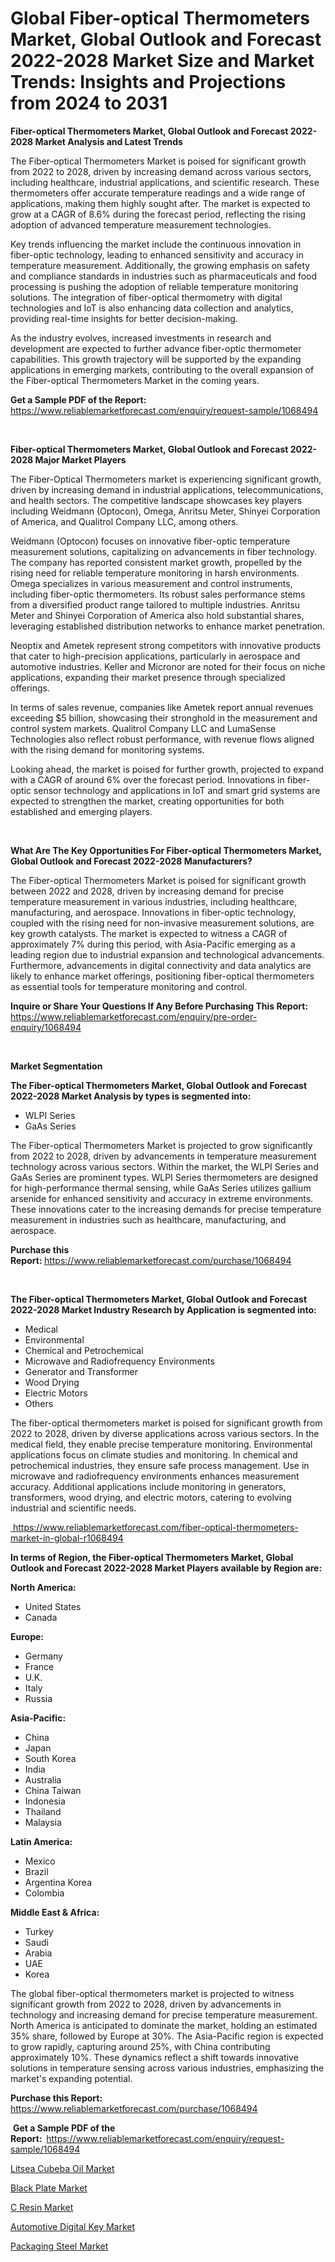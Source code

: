 <p><h1>Global Fiber-optical Thermometers Market, Global Outlook and Forecast 2022-2028 Market Size and Market Trends: Insights and Projections from 2024 to 2031</h1></p><p><strong>Fiber-optical Thermometers Market, Global Outlook and Forecast 2022-2028 Market Analysis and Latest Trends</strong></p>
<p><p>The Fiber-optical Thermometers Market is poised for significant growth from 2022 to 2028, driven by increasing demand across various sectors, including healthcare, industrial applications, and scientific research. These thermometers offer accurate temperature readings and a wide range of applications, making them highly sought after. The market is expected to grow at a CAGR of 8.6% during the forecast period, reflecting the rising adoption of advanced temperature measurement technologies.</p><p>Key trends influencing the market include the continuous innovation in fiber-optic technology, leading to enhanced sensitivity and accuracy in temperature measurement. Additionally, the growing emphasis on safety and compliance standards in industries such as pharmaceuticals and food processing is pushing the adoption of reliable temperature monitoring solutions. The integration of fiber-optical thermometry with digital technologies and IoT is also enhancing data collection and analytics, providing real-time insights for better decision-making.</p><p>As the industry evolves, increased investments in research and development are expected to further advance fiber-optic thermometer capabilities. This growth trajectory will be supported by the expanding applications in emerging markets, contributing to the overall expansion of the Fiber-optical Thermometers Market in the coming years.</p></p>
<p><strong>Get a Sample PDF of the Report:&nbsp;</strong> <a href="https://www.reliablemarketforecast.com/enquiry/request-sample/1068494">https://www.reliablemarketforecast.com/enquiry/request-sample/1068494</a></p>
<p>&nbsp;</p>
<p><strong>Fiber-optical Thermometers Market, Global Outlook and Forecast 2022-2028 Major Market Players</strong></p>
<p><p>The Fiber-Optical Thermometers market is experiencing significant growth, driven by increasing demand in industrial applications, telecommunications, and health sectors. The competitive landscape showcases key players including Weidmann (Optocon), Omega, Anritsu Meter, Shinyei Corporation of America, and Qualitrol Company LLC, among others. </p><p>Weidmann (Optocon) focuses on innovative fiber-optic temperature measurement solutions, capitalizing on advancements in fiber technology. The company has reported consistent market growth, propelled by the rising need for reliable temperature monitoring in harsh environments. Omega specializes in various measurement and control instruments, including fiber-optic thermometers. Its robust sales performance stems from a diversified product range tailored to multiple industries. Anritsu Meter and Shinyei Corporation of America also hold substantial shares, leveraging established distribution networks to enhance market penetration.</p><p>Neoptix and Ametek represent strong competitors with innovative products that cater to high-precision applications, particularly in aerospace and automotive industries. Keller and Micronor are noted for their focus on niche applications, expanding their market presence through specialized offerings.</p><p>In terms of sales revenue, companies like Ametek report annual revenues exceeding $5 billion, showcasing their stronghold in the measurement and control system markets. Qualitrol Company LLC and LumaSense Technologies also reflect robust performance, with revenue flows aligned with the rising demand for monitoring systems.</p><p>Looking ahead, the market is poised for further growth, projected to expand with a CAGR of around 6% over the forecast period. Innovations in fiber-optic sensor technology and applications in IoT and smart grid systems are expected to strengthen the market, creating opportunities for both established and emerging players.</p></p>
<p>&nbsp;</p>
<p><strong>What Are The Key Opportunities For Fiber-optical Thermometers Market, Global Outlook and Forecast 2022-2028 Manufacturers?</strong></p>
<p><p>The Fiber-optical Thermometers Market is poised for significant growth between 2022 and 2028, driven by increasing demand for precise temperature measurement in various industries, including healthcare, manufacturing, and aerospace. Innovations in fiber-optic technology, coupled with the rising need for non-invasive measurement solutions, are key growth catalysts. The market is expected to witness a CAGR of approximately 7% during this period, with Asia-Pacific emerging as a leading region due to industrial expansion and technological advancements. Furthermore, advancements in digital connectivity and data analytics are likely to enhance market offerings, positioning fiber-optical thermometers as essential tools for temperature monitoring and control.</p></p>
<p><strong>Inquire or Share Your Questions If Any Before Purchasing This Report:</strong> <a href="https://www.reliablemarketforecast.com/enquiry/pre-order-enquiry/1068494">https://www.reliablemarketforecast.com/enquiry/pre-order-enquiry/1068494</a></p>
<p>&nbsp;</p>
<p><strong>Market Segmentation</strong></p>
<p><strong>The Fiber-optical Thermometers Market, Global Outlook and Forecast 2022-2028 Market Analysis by types is segmented into:</strong></p>
<p><ul><li>WLPI Series</li><li>GaAs Series</li></ul></p>
<p><p>The Fiber-optical Thermometers Market is projected to grow significantly from 2022 to 2028, driven by advancements in temperature measurement technology across various sectors. Within the market, the WLPI Series and GaAs Series are prominent types. WLPI Series thermometers are designed for high-performance thermal sensing, while GaAs Series utilizes gallium arsenide for enhanced sensitivity and accuracy in extreme environments. These innovations cater to the increasing demands for precise temperature measurement in industries such as healthcare, manufacturing, and aerospace.</p></p>
<p><strong>Purchase this Report:&nbsp;</strong><a href="https://www.reliablemarketforecast.com/purchase/1068494">https://www.reliablemarketforecast.com/purchase/1068494</a></p>
<p>&nbsp;</p>
<p><strong>The Fiber-optical Thermometers Market, Global Outlook and Forecast 2022-2028 Market Industry Research by Application is segmented into:</strong></p>
<p><ul><li>Medical</li><li>Environmental</li><li>Chemical and Petrochemical</li><li>Microwave and Radiofrequency Environments</li><li>Generator and Transformer</li><li>Wood Drying</li><li>Electric Motors</li><li>Others</li></ul></p>
<p><p>The fiber-optical thermometers market is poised for significant growth from 2022 to 2028, driven by diverse applications across various sectors. In the medical field, they enable precise temperature monitoring. Environmental applications focus on climate studies and monitoring. In chemical and petrochemical industries, they ensure safe process management. Use in microwave and radiofrequency environments enhances measurement accuracy. Additional applications include monitoring in generators, transformers, wood drying, and electric motors, catering to evolving industrial and scientific needs.</p></p>
<p><a href="https://www.reliablemarketforecast.com/fiber-optical-thermometers-market-in-global-r1068494">&nbsp;https://www.reliablemarketforecast.com/fiber-optical-thermometers-market-in-global-r1068494</a></p>
<p><strong>In terms of Region, the Fiber-optical Thermometers Market, Global Outlook and Forecast 2022-2028 Market Players available by Region are:</strong></p>
<p>
    <p> <strong> North America: </strong>
        <ul>
            <li>United States</li>
            <li>Canada</li>
        </ul>
        </p> 
    <p> <strong> Europe: </strong>
        <ul>
            <li>Germany</li>
            <li>France</li>
            <li>U.K.</li>
            <li>Italy</li>
            <li>Russia</li>
        </ul>
        </p> 
    <p> <strong> Asia-Pacific: </strong>
        <ul>
            <li>China</li>
            <li>Japan</li>
            <li>South Korea</li>
            <li>India</li>
            <li>Australia</li>
            <li>China Taiwan</li>
            <li>Indonesia</li>
            <li>Thailand</li>
            <li>Malaysia</li>
        </ul>
        </p> 
    <p> <strong> Latin America: </strong>
        <ul>
            <li>Mexico</li>
            <li>Brazil</li>
            <li>Argentina Korea</li>
            <li>Colombia</li>
        </ul>
        </p> 
    <p> <strong> Middle East & Africa: </strong>
        <ul>
            <li>Turkey</li>
            <li>Saudi</li>
            <li>Arabia</li>
            <li>UAE</li>
            <li>Korea</li>
        </ul>
    </p>
    </p>
<p><p>The global fiber-optical thermometers market is projected to witness significant growth from 2022 to 2028, driven by advancements in technology and increasing demand for precise temperature measurement. North America is anticipated to dominate the market, holding an estimated 35% share, followed by Europe at 30%. The Asia-Pacific region is expected to grow rapidly, capturing around 25%, with China contributing approximately 10%. These dynamics reflect a shift towards innovative solutions in temperature sensing across various industries, emphasizing the market's expanding potential.</p></p>
<p><strong>Purchase this Report: </strong><a href="https://www.reliablemarketforecast.com/purchase/1068494">https://www.reliablemarketforecast.com/purchase/1068494</a></p>
<p>&nbsp;<strong>Get a Sample PDF of the Report:&nbsp;&nbsp;</strong><a href="https://www.reliablemarketforecast.com/enquiry/request-sample/1068494">https://www.reliablemarketforecast.com/enquiry/request-sample/1068494</a></p>
<p><strong></strong></p>
<p><p><a href="https://issuu.com/reportprime-2/docs/litsea-cubeba-oil-market-size-2030._8fae9975cceeb4">Litsea Cubeba Oil Market</a></p><p><a href="https://www.linkedin.com/pulse/future-innovation-global-black-plate-market-growth-opportunities-yzxwe?trackingId=9uUqt0utT%2FuREt4uPUYUCA%3D%3D">Black Plate Market</a></p><p><a href="https://medium.com/@michael.parsons65654/the-c-resin-market-industry-provides-a-comprehensive-and-current-analysis-of-the-sector-covering-251e29e5186d">C Resin Market</a></p><p><a href="https://medium.com/@shubham99912151/this-report-aims-to-deliver-an-in-depth-analysis-of-the-global-automotive-digital-key-market-15f2e6b30f78">Automotive Digital Key Market</a></p><p><a href="https://www.linkedin.com/pulse/packaging-steel-market-size-growth-trends-statistics-forecasts-mf3of?trackingId=YBXhgUJLQIeu8BsBeuTk%2Bw%3D%3D">Packaging Steel Market</a></p></p>
